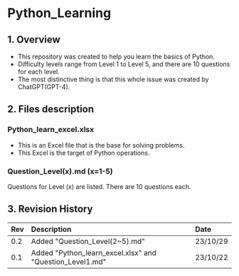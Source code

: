 # Python_Learning
## 1. Overview
- This repository was created to help you learn the basics of Python.
- Difficulty levels range from Level 1 to Level 5, and there are 10 questions for each level.
- The most distinctive thing is that this whole issue was created by ChatGPT(GPT-4).

## 2. Files description
### Python_learn_excel.xlsx
- This is an Excel file that is the base for solving problems. 
- This Excel is the target of Python operations.

### Question_Level(x).md (x=1-5)
Questions for Level (x) are listed.
There are 10 questions each.

## 3. Revision History
|Rev |Description |Date |
|:-|:-|:-|
|0.2|Added "Question_Level(2~5).md"|23/10/29|
|0.1|Added "Python_learn_excel.xlsx" and "Question_Level1.md"|23/10/22|
